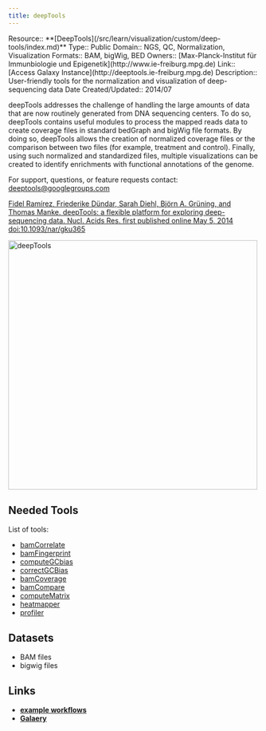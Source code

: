 ```yaml
---
title: deepTools
---
```





<div class='deploymentbox'>
 Resource:: **[DeepTools](/src/learn/visualization/custom/deep-tools/index.md)**
 Type:: Public
 Domain:: NGS, QC, Normalization, Visualization
 Formats:: BAM, bigWig, BED
 Owners:: [Max-Planck-Institut für Immunbiologie und Epigenetik](http://www.ie-freiburg.mpg.de)
 Link:: [Access Galaxy Instance](http://deeptools.ie-freiburg.mpg.de)
 Description:: User-friendly tools for the normalization and visualization of deep-sequencing data
 Date Created/Updated:: 2014/07 
</div>

deepTools addresses the challenge of handling the large amounts of data that are now routinely generated from DNA sequencing centers. To do so, deepTools contains useful modules to process the mapped reads data to create coverage files in standard bedGraph and bigWig file formats. By doing so, deepTools allows the creation of normalized coverage files or the comparison between two files (for example, treatment and control). Finally, using such normalized and standardized files, multiple visualizations can be created to identify enrichments with functional annotations of the genome.

For support, questions, or feature requests contact: deeptools@googlegroups.com

[Fidel Ramírez, Friederike Dündar, Sarah Diehl, Björn A. Grüning, and Thomas Manke. deepTools: a flexible platform for exploring deep-sequencing data. Nucl. Acids Res. first published online May 5, 2014 doi:10.1093/nar/gku365](http://nar.oxfordjournals.org/content/early/2014/05/05/nar.gku365.abstract)

<img src="https://camo.githubusercontent.com/9a939620bf04dcf512619b3d6c799a5cff975264/68747470733a2f2f7261772e6769746875622e636f6d2f666964656c72616d2f64656570546f6f6c732f6d61737465722f6578616d706c65732f636f6c6c6167652e706e67" alt="deepTools" width=500 />

## Needed Tools

List of tools:

* [bamCorrelate](https://github.com/fidelram/deepTools/wiki/QC#wiki-bamCorrelate)
* [bamFingerprint](https://github.com/fidelram/deepTools/wiki/QC#wiki-bamFingerprint)
* [computeGCbias](https://github.com/fidelram/deepTools/wiki/QC#wiki-computeGCbias)
* [correctGCBias](https://github.com/fidelram/deepTools/wiki/QC#wiki-correctGCbias)
* [bamCoverage](https://github.com/fidelram/deepTools/wiki/Normalizations#wiki-bamCoverage)
* [bamCompare](https://github.com/fidelram/deepTools/wiki/Normalizations#wiki-bamCompare)
* [computeMatrix](https://github.com/fidelram/deepTools/wiki/Visualizations#wiki-computeMatrix)
* [heatmapper](https://github.com/fidelram/deepTools/wiki/Visualizations#wiki-heatmapper)
* [profiler](https://github.com/fidelram/deepTools/wiki/Visualizations#wiki-profiler)

## Datasets

* BAM files
* bigwig files

## Links

* **[example workflows](https://github.com/fidelram/deepTools/wiki/Example-workflows)**
* **[Galaery](https://github.com/fidelram/deepTools/wiki/Gallery)**
